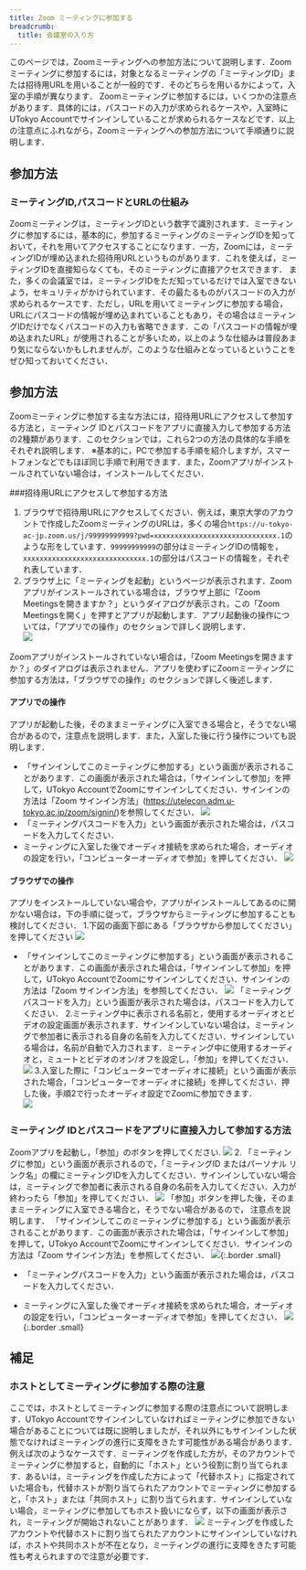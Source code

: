 ```yaml
---
title: Zoom ミーティングに参加する
breadcrumb:
  title: 会議室の入り方
---
```


このページでは，Zoomミーティングへの参加方法について説明します．Zoomミーティングに参加するには，対象となるミーティングの「ミーティングID」または招待用URLを用いることが一般的です．そのどちらを用いるかによって，入室の手順が異なります．
Zoomミーティングに参加するには，いくつかの注意点があります．具体的には，パスコードの入力が求められるケースや，入室時にUTokyo Accountでサインインしていることが求められるケースなどです．以上の注意点にふれながら，Zoomミーティングへの参加方法について手順通りに説明します．



## 参加方法
### ミーティングID,パスコードとURLの仕組み

Zoomミーティングは，ミーティングIDという数字で識別されます．ミーティングに参加するには，基本的に，参加するミーティングのミーティングIDを知っておいて，それを用いてアクセスすることになります．一方，Zoomには，ミーティングIDが埋め込まれた招待用URLというものがあります．これを使えば，ミーティングIDを直接知らなくても，そのミーティングに直接アクセスできます．
また，多くの会議室では，ミーティングIDをただ知っているだけでは入室できないよう，セキュリティがかけられています．その最たるものがパスコードの入力が求められるケースです．ただし，URLを用いてミーティングに参加する場合，URLにパスコードの情報が埋め込まれていることもあり，その場合はミーティングIDだけでなくパスコードの入力も省略できます．この「パスコードの情報が埋め込まれたURL」が使用されることが多いため，以上のような仕組みは普段あまり気にならないかもしれませんが，このような仕組みとなっているということをぜひ知っておいてください．

## 参加方法

Zoomミーティングに参加する主な方法には，招待用URLにアクセスして参加する方法と，ミーティング IDとパスコードをアプリに直接入力して参加する方法の2種類があります．このセクションでは，これら2つの方法の具体的な手順をそれぞれ説明します．
※基本的に，PCで参加する手順を紹介しますが，スマートフォンなどでもほぼ同じ手順で利用できます．また，Zoomアプリがインストールされていない場合は，インストールしてください．

###招待用URLにアクセスして参加する方法
1. ブラウザで招待用URLにアクセスしてください．例えば，東京大学のアカウントで作成したZoomミーティングのURLは，多くの場合`https://u-tokyo-ac-jp.zoom.us/j/99999999999?pwd=xxxxxxxxxxxxxxxxxxxxxxxxxxxxxx.1`のような形をしています．`99999999999`の部分はミーティングIDの情報を，`xxxxxxxxxxxxxxxxxxxxxxxxxxxxxx.1`の部分はパスコードの情報を，それぞれ表しています．
2. ブラウザ上に「ミーティングを起動」というページが表示されます．Zoomアプリがインストールされている場合は，ブラウザ上部に「Zoom Meetingsを開きますか？」というダイアログが表示され，この「Zoom Meetingsを開く」を押すとアプリが起動します．アプリ起動後の操作については，「アプリでの操作」のセクションで詳しく説明します．  
  ![](1.png) 

Zoomアプリがインストールされていない場合は，「Zoom Meetingsを開きますか？」のダイアログは表示されません．アプリを使わずにZoomミーティングに参加する方法は，「ブラウザでの操作」のセクションで詳しく後述します．
#### アプリでの操作
アプリが起動した後，そのままミーティングに入室できる場合と，そうでない場合があるので，注意点を説明します．また，入室した後に行う操作についても説明します．

- 「サインインしてこのミーティングに参加する」という画面が表示されることがあります．この画面が表示された場合は，「サインインして参加」を押して，UTokyo AccountでZoomにサインインしてください．サインインの方法は「Zoom サインイン方法」(https://utelecon.adm.u-tokyo.ac.jp/zoom/signin/)を参照してください．
![](2.png)
- 「ミーティングパスコードを入力」という画面が表示された場合は，パスコードを入力してください．
- ミーティングに入室した後でオーディオ接続を求められた場合，オーディオの設定を行い，「コンピューターオーディオで参加」を押してください．
![](3.png)
#### ブラウザでの操作
アプリをインストールしていない場合や，アプリがインストールしてあるのに開かない場合は，下の手順に従って，ブラウザからミーティングに参加することも検討してください．
1.下図の画面下部にある「ブラウザから参加してください」を押してください
![](4.png)
- 「サインインしてこのミーティングに参加する」という画面が表示されることがあります．この画面が表示された場合は，「サインインして参加」を押して，UTokyo AccountでZoomにサインインしてください．サインインの方法は「Zoom サインイン方法」を参照してください．
![](5.png)
「ミーティングパスコードを入力」という画面が表示された場合は，パスコードを入力してください．
2.ミーティング中に表示される名前と，使用するオーディオとビデオの設定画面が表示されます．サインインしていない場合は，ミーティングで参加者に表示される自身の名前を入力してください．サインインしている場合は，名前が自動で入力されます．ミーティング中に使用するオーディオと，ミュートとビデオのオン/オフを設定し，「参加」を押してください．
![](6.png)
3.入室した際に「コンピューターでオーディオに接続」という画面が表示された場合，「コンピューターでオーディオに接続」を押してください．押した後，手順2で行ったオーディオ設定でZoomに参加できます．  
![](7.png)
  
### ミーティング IDとパスコードをアプリに直接入力して参加する方法

Zoomアプリを起動し，「参加」のボタンを押してください.
  ![](8.png)
2. 「ミーティングに参加」という画面が表示されるので，「ミーティングID またはパーソナル リンク名」の欄にミーティングIDを入力してください．サインインしていない場合は，ミーティングで参加者に表示される自身の名前を入力してください．入力が終わったら「参加」を押してください．
![](9.png)
「参加」ボタンを押した後，そのままミーティングに入室できる場合と，そうでない場合があるので， 注意点を説明します．
「サインインしてこのミーティングに参加する」という画面が表示されることがあります．この画面が表示された場合は，「サインインして参加」を押して，UTokyo AccountでZoomにサインインしてください．サインインの方法は「Zoom サインイン方法」を参照してください．
![](10.png){:.border .small}
- 「ミーティングパスコードを入力」という画面が表示された場合は，パスコードを入力してください．

- ミーティングに入室した後でオーディオ接続を求められた場合，オーディオの設定を行い，「コンピューターオーディオで参加」を押してください．
![](11.png){:.border .small}
## 補足
### ホストとしてミーティングに参加する際の注意

ここでは，ホストとしてミーティングに参加する際の注意点について説明します．UTokyo Accountでサインインしていなければミーティングに参加できない場合があることについては既に説明しましたが，それ以外にもサインインした状態でなければミーティングの進行に支障をきたす可能性がある場合があります．
例えば次のようなケースです．ミーティングを作成した方が，そのアカウントでミーティングに参加すると，自動的に「ホスト」という役割に割り当てられます．あるいは，ミーティングを作成した方によって「代替ホスト」に指定されていた場合も，代替ホストが割り当てられたアカウントでミーティングに参加すると，「ホスト」または「共同ホスト」に割り当てられます．サインインしていない場合，ミーティングに参加してもホスト扱いにならず，以下の画面が表示され，ミーティングが開始されないことがあります．
![](12.png)
ミーティングを作成したアカウントや代替ホストに割り当てられたアカウントにサインインしていなければ，ホストや共同ホストが不在となり，ミーティングの進行に支障をきたす可能性も考えられますので注意が必要です．
